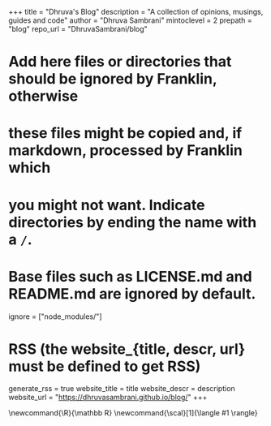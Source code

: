 <!--
Add here global page variables to use throughout your website.
-->
+++
title = "Dhruva's Blog"
description = "A collection of opinions, musings, guides and code"
author = "Dhruva Sambrani"
mintoclevel = 2
prepath = "blog"
repo_url = "DhruvaSambrani/blog"

# Add here files or directories that should be ignored by Franklin, otherwise
# these files might be copied and, if markdown, processed by Franklin which
# you might not want. Indicate directories by ending the name with a `/`.
# Base files such as LICENSE.md and README.md are ignored by default.
ignore = ["node_modules/"]

# RSS (the website_{title, descr, url} must be defined to get RSS)
generate_rss = true
website_title = title 
website_descr = description
website_url   = "https://dhruvasambrani.github.io/blog/"
+++

<!--
Add here global latex commands to use throughout your pages.
-->
\newcommand{\R}{\mathbb R}
\newcommand{\scal}[1]{\langle #1 \rangle}
